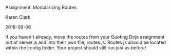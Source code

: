 Assignment: Modularizing Routes

Karen Clark

2018-09-06

If you haven't already, move the routes from your Quoting Dojo assignment out of server.js and into their own file, routes.js. Routes.js should be located within the config folder. Your project should still run just as before!